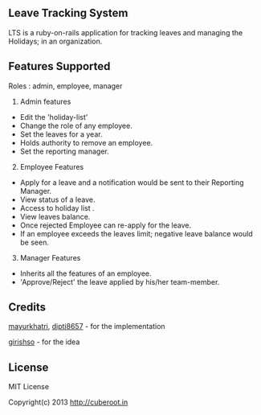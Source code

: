 ## Leave Tracking System
LTS is a ruby-on-rails application for tracking leaves and managing the Holidays; in an organization.

## Features Supported
Roles : admin, employee, manager

1. Admin features
  - Edit the 'holiday-list'
  - Change the role of any employee.
  - Set the leaves for a year.
  - Holds authority to remove an employee.
  - Set the reporting manager.
2. Employee Features
  - Apply for a leave and a notification would be sent to their Reporting Manager. 
  - View status of a leave.
  - Access to holiday list . 
  - View leaves balance. 
  - Once rejected Employee can re-apply for the leave.
  - If an employee exceeds the leaves limit; negative leave balance would be seen.
3. Manager Features
  - Inherits all the features of an employee.
  - 'Approve/Reject' the leave applied by his/her team-member.

## Credits
[mayurkhatri](https://github.com/mayurkhatri), [dipti8657](https://github.com/dipti8657) - for the implementation

[girishso](https://github.com/girishso) - for the idea
  

## License
MIT License

Copyright(c) 2013 http://cuberoot.in
